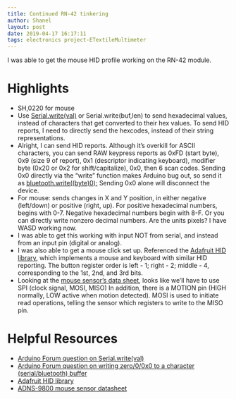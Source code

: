 ```yaml
---
title: Continued RN-42 tinkering
author: Shanel
layout: post
date: 2019-04-17 16:17:11
tags: electronics project-ETextileMultimeter
---
```


I was able to get the mouse HID profile working on the RN-42 module.

# Highlights
* SH,0220 for mouse
* Use [Serial.write(val)][1] or Serial.write(buf,len) to send hexadecimal values, instead of characters that get converted to their hex values. To send HID reports, I need to directly send the hexcodes, instead of their string representations.
* Alright, I can send HID reports. Although it’s overkill for ASCII characters, you can send RAW keypress reports as 0xFD (start byte), 0x9 (size 9 of report), 0x1 (descriptor indicating keyboard), modifier byte (0x20 or 0x2 for shift/capitalize), 0x0, then 6 scan codes. Sending 0x0 directly via the “write” function makes Arduino bug out, so send it as [bluetooth.write((byte)0);][2] Sending 0x0 alone will disconnect the device.
* For mouse: sends changes in X and Y position, in either negative (left/down) or positive (right, up). For positive hexadecimal numbers, begins with 0-7. Negative hexadecimal numbers begin with 8-F. Or you can directly write nonzero decimal numbers. Are the units pixels? I have WASD working now.
* I was able to get this working with input NOT from serial, and instead from an input pin (digital or analog).
* I was also able to get a mouse click set up. Referenced the [Adafruit HID library][4], which implements a mouse and keyboard with similar HID reporting. The button register order is left - 1; right - 2; middle - 4, corresponding to the 1st, 2nd, and 3rd bits.
* Looking at the [mouse sensor’s data sheet][3], looks like we’ll have to use SPI (clock signal, MOSI, MISO) In addition, there is a MOTION pin (HIGH normally, LOW active when motion detected). MOSI is used to initiate read operations, telling the sensor which registers to write to the MISO pin.

# Helpful Resources
* [Arduino Forum question on Serial.write(val)][1]
* [Arduino Forum question on writing zero/0/0x0 to a character (serial/bluetooth) buffer][2]
* [Adafruit HID library][4]
* [ADNS-9800 mouse sensor datasheet][3]

[1]: https://forum.arduino.cc/index.php?topic=142248.0
[2]: http://forum.arduino.cc/index.php?topic=45769.0
[3]: https://datasheet.octopart.com/ADNS-9800-Avago-datasheet-10666463.pdf
[4]: https://circuitpython.readthedocs.io/projects/hid/en/latest/index.html